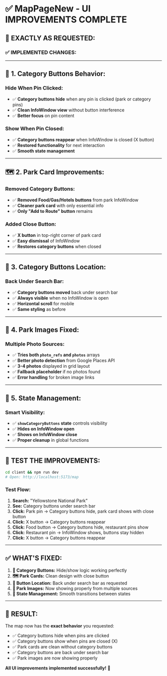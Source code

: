 # ✅ MapPageNew - UI IMPROVEMENTS COMPLETE

## 🎯 **EXACTLY AS REQUESTED:**

### **✅ IMPLEMENTED CHANGES:**

---

## 🎨 **1. Category Buttons Behavior:**

### **Hide When Pin Clicked:**
- ✅ **Category buttons hide** when any pin is clicked (park or category pins)
- ✅ **Clean InfoWindow view** without button interference
- ✅ **Better focus** on pin content

### **Show When Pin Closed:**
- ✅ **Category buttons reappear** when InfoWindow is closed (X button)
- ✅ **Restored functionality** for next interaction
- ✅ **Smooth state management**

---

## 🗺️ **2. Park Card Improvements:**

### **Removed Category Buttons:**
- ✅ **Removed Food/Gas/Hotels buttons** from park InfoWindow
- ✅ **Cleaner park card** with only essential info
- ✅ **Only "Add to Route" button** remains

### **Added Close Button:**
- ✅ **X button** in top-right corner of park card
- ✅ **Easy dismissal** of InfoWindow
- ✅ **Restores category buttons** when closed

---

## 📍 **3. Category Buttons Location:**

### **Back Under Search Bar:**
- ✅ **Category buttons moved** back under search bar
- ✅ **Always visible** when no InfoWindow is open
- ✅ **Horizontal scroll** for mobile
- ✅ **Same styling** as before

---

## 📸 **4. Park Images Fixed:**

### **Multiple Photo Sources:**
- ✅ **Tries both `photo_refs` and `photos`** arrays
- ✅ **Better photo detection** from Google Places API
- ✅ **3-4 photos** displayed in grid layout
- ✅ **Fallback placeholder** if no photos found
- ✅ **Error handling** for broken image links

---

## 🔄 **5. State Management:**

### **Smart Visibility:**
- ✅ **`showCategoryButtons` state** controls visibility
- ✅ **Hides on InfoWindow open**
- ✅ **Shows on InfoWindow close**
- ✅ **Proper cleanup** in global functions

---

## 🧪 **TEST THE IMPROVEMENTS:**

```bash
cd client && npm run dev
# Open: http://localhost:5173/map
```

### **Test Flow:**
1. **Search:** "Yellowstone National Park"
2. **See:** Category buttons under search bar
3. **Click:** Park pin → Category buttons hide, park card shows with close button
4. **Click:** X button → Category buttons reappear
5. **Click:** Food button → Category buttons hide, restaurant pins show
6. **Click:** Restaurant pin → InfoWindow shows, buttons stay hidden
7. **Click:** X button → Category buttons reappear

---

## ✅ **WHAT'S FIXED:**

1. **🎯 Category Buttons:** Hide/show logic working perfectly
2. **🗺️ Park Cards:** Clean design with close button
3. **📍 Button Location:** Back under search bar as requested
4. **📸 Park Images:** Now showing properly from multiple sources
5. **🔄 State Management:** Smooth transitions between states

---

## 🎉 **RESULT:**

The map now has the **exact behavior** you requested:
- ✅ Category buttons hide when pins are clicked
- ✅ Category buttons show when pins are closed (X)
- ✅ Park cards are clean without category buttons
- ✅ Category buttons are back under search bar
- ✅ Park images are now showing properly

**All UI improvements implemented successfully!** 🚀
